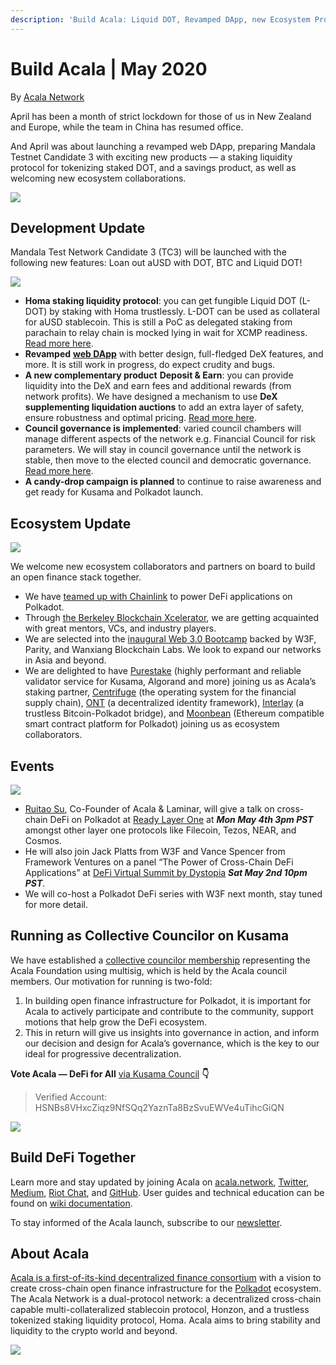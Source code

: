 ```yaml
---
description: 'Build Acala: Liquid DOT, Revamped DApp, new Ecosystem Projects | May 2020'
---
```


# Build Acala | May 2020

By [Acala Network](https://medium.com/u/43f74518f3f4?source=post\_page-----1dada8d2f239----------------------)

April has been a month of strict lockdown for those of us in New Zealand and Europe, while the team in China has resumed office.

And April was about launching a revamped web DApp, preparing Mandala Testnet Candidate 3 with exciting new products — a staking liquidity protocol for tokenizing staked DOT, and a savings product, as well as welcoming new ecosystem collaborations.

![](<../../../.gitbook/assets/1\_rzibl9lr7tvbtapxx1pjrg (1).jpeg>)

## Development Update <a href="#c66e" id="c66e"></a>

Mandala Test Network Candidate 3 (TC3) will be launched with the following new features: Loan out aUSD with DOT, BTC and Liquid DOT!

![](../../../.gitbook/assets/1\_52thsnwfg2sye\_kxu1oqkw.png)

* **Homa staking liquidity protocol**: you can get fungible Liquid DOT (L-DOT) by staking with Homa trustlessly. L-DOT can be used as collateral for aUSD stablecoin. This is still a PoC as delegated staking from parachain to relay chain is mocked lying in wait for XCMP readiness. [Read more here](https://wiki.acala.network/learn/basics/homa-liquid-dot).
* **Revamped** [**web DApp**](https://apps.acala.network) with better design, full-fledged DeX features, and more. It is still work in progress, do expect crudity and bugs.
* **A new complementary product** **Deposit & Earn**: you can provide liquidity into the DeX and earn fees and additional rewards (from network profits). We have designed a mechanism to use **DeX supplementing liquidation auctions** to add an extra layer of safety, ensure robustness and optimal pricing. [Read more here](https://wiki.acala.network/learn/basics/deposit-and-earn).
* **Council governance is implemented**: varied council chambers will manage different aspects of the network e.g. Financial Council for risk parameters. We will stay in council governance until the network is stable, then move to the elected council and democratic governance. [Read more here](https://wiki.acala.network/learn/basics/governance-overview).
* **A candy-drop campaign is planned** to continue to raise awareness and get ready for Kusama and Polkadot launch.

## Ecosystem Update <a href="#31ff" id="31ff"></a>

![](../../../.gitbook/assets/1\_ndkka\_ka0xm\_dyirv2hjyw.jpeg)

We welcome new ecosystem collaborators and partners on board to build an open finance stack together.

* We have [teamed up with Chainlink](https://medium.com/acalanetwork/acala-and-chainlink-collaborate-to-power-defi-on-polkadot-f11b3a74745d?source=collection\_detail----3baa2585c541-----0-----------------------) to power DeFi applications on Polkadot.
* Through [the Berkeley Blockchain Xcelerator](https://mailchi.mp/aa0cc319dd67/berkeley-blockchain-xcelerator-april-newsletter-ab541ka41b-1405905?e=905bc548d9), we are getting acquainted with great mentors, VCs, and industry players.
* We are selected into the [inaugural Web 3.0 Bootcamp](https://bootcamp.web3.foundation/web3-foundation-and-wanxiang-blockchain-labs-announce-fifteen-teams-for-the-first-web-3-0-bootcamp) backed by W3F, Parity, and Wanxiang Blockchain Labs. We look to expand our networks in Asia and beyond.
* We are delighted to have [Purestake](https://hs-7522932.t.hubspotfree.net/e2t/c/\*W5jgPpg210Z7kW5kJV9Q6Cj5fd0/\*VDq5Ns2\_yFHNW8K7zrp3fFK1m0/5/f18dQhb0S83f8YXMz-N7rHT1THyjJqVS9TqF2B8g46N3hHhdmXL0jYVnQ9Qq8--HBkW8Zv7F330TNSCW6yRM3C8Wm1whW2MznrN567bYVW5lKvt\_5420y5MJVPYMVVW1HW32p-C34cMfVrW3Kqlz72KFZxKW3Z77Sf5rkYxhVMMQxX80gSRfW97rB1b8yxLlyN3NNR02W7cwnW4qPrSy3LX-PXW6Pcp084wKB-LVgvlbC3Mb5pNN5CzLdF84czHW3My3dT2F0fF5N1q7K\_b\_kK5qW2vmp6494wCzwW5qL7GC61LR6gW5q9V5n4X4DZgW1rMcNG4qYbyGV8WHw87wTY8FW4RmT-h2Wc3KhVcZLWR86l1YTW8fcxNH5lKZhzW8mnpxs6YmT26N8VrmJv215\_BW1J7MW57C7FLjW6SS9898HJMYLW1sS3z0908Nw0W1BXPLD5S3vgLW2CJVBG4Q-5SVN4Hzl\_B6LQhM111) (highly performant and reliable validator service for Kusama, Algorand and more) joining us as Acala’s staking partner, [Centrifuge](https://hs-7522932.t.hubspotfree.net/e2t/c/\*W5jgPpg210Z7kW5kJV9Q6Cj5fd0/\*N3hVL6Z\_wkB1VKgzTn6Vn0K50/5/f18dQhb0S83c8YXMd0N7rHT1THyjJqVS9TqF2B8g46N3hHhc9XL0jYVnQ9Qq8-y9tXW2L3Zcy2LFnNBW1TxT572MznrNW567bYV5lKvt\_N5420y5JVPYMVVVW1H32p-C3W4cMfVr3Kqlz7N2K\_SY-bnKWxW6dZ27b67h1zcMQC5z2PC2cVW8yVfmt2C29M-N3JBKLhc2\_J4W39SLY95FV-kSW4TBQZX3c5b5MW4qQ3GG3g29yYVVymV43\_-3tTW1GmXYK5b30FvW1PfJ7b1Sd4\_LVyZpZN8Y1tWmW4gM\_Ly2PjgRmW7t3-m41SdwFMW4kJYjn7ZjRCNVrBzJf4Ty8-KMrPpMvrJh2DW4ky46S69LPZ7VxH\_Nh25xmtrW69M5RS2yR0X6W31GHfx11K61VW6Pqb4X7-d2b\_Vb20VT9fzC1pW5mpXfT1mH60pN8Wn5Tq4ZDMLM2LMBk1cMjtf3Zm8C803) (the operating system for the financial supply chain), [ONT](https://hs-7522932.t.hubspotfree.net/e2t/c/\*W5jgPpg210Z7kW5kJV9Q6Cj5fd0/\*W70WC2q28Q36tW7kVgm92JWVQY0/5/f18dQhb0S8308XJ9fqN7rHT1THyjJqVS9TqF2B8g46N3hHh9pVMsQMVnQ9Qq8\_hp1MW8XRw\_c8HbRxPW8j-gCZ55nSC9W1VJH714c2Rr9W7MPDNB69NG1wW6PqSg93HysRnW6V4mbN6--TQ0W8QKpyr4sj3hVW2BcyM91mGWmCW2yXfVQ6Zf3K1W518PtG8q\_Jt3W2zTWD01dGSj5W7dGGL71K1ZmsW73lMlP5bs\_7sVf7TJQ637XpnN3KlxzXGg0jDVdh1BW1pj7lTW72SWJj6ZszQcW5bqdFt6bL8ZRW26grZQ2zX\_N-W2Tf-rz6SSJNcW4LMpnD96PKxvW73Qsnm1d5pgbW5bMW0N6FpcbpW1cvwW51rB5cXW6FpfhN1tDYBLW2LdjVl3FVc1fW5yRZSF4wrHbBW72kGBV18sdpwW6y5dRG7bxMrkW87DmX93y19vMF3wMXFC7CYrf8\_F-yl03) (a decentralized identity framework), [Interlay](https://hs-7522932.t.hubspotfree.net/e2t/c/\*W5jgPpg210Z7kW5kJV9Q6Cj5fd0/\*W3r2pc83NW2nBW8rkpyF3cDcR30/5/f18dQhb0SmhW8XJ9TCN7rHT1THyjJqVS9TqF2B8g46N3hHhd3VMsQMVnQ9Qq8--HBkW8ZQ3rd30TSgvW1CLypN8ZvGN0W6yR8-3549MBNW2MTPSp8W2c9WW32CQ2l8jxMNSW1Vx3W43CPQ\_BN5D8zFFjPrjWW5VGrD83kFGzHMzV2fGYSX-5W7m\_B1R5c8d-SW3788qX8p0Y4gW1JjDtV41NrpnW5DyYVR3zLJ05W7mk5nX9jGlzPW62fyTD2zWLF6W1m0FF26bF9-tW7xBYvt51TNTtW87yJRF24CkXRN1xmT49cFhrMW2JS43n15-FNQW62jNhQ8yh5xYW3Sq9ws1JMVfXW49kJcm9hXV3rW74rvvp4M1133W4H\_8kC2Mql\_VW5\_TYmr1Q6B1\_W2-9WgN602VRnW3ly5h-5PkNt1W7j1k158\_LJPZW3ySRcq74T2y9W64vTNH8Zvht2W8z\_xxT7z3Hd0W7D7Hxj1Dy\_KCW7\_36FQ1-yXGF0) (a trustless Bitcoin-Polkadot bridge), and [Moonbean](https://hs-7522932.t.hubspotfree.net/e2t/c/\*W5jgPpg210Z7kW5kJV9Q6Cj5fd0/\*W2cZMJ011gFz\_W2S4VfF10c46N0/5/f18dQhb0S8358XJ8hgN7rHT1THyjJqVS9TqF2B8g46N3hHhdmVMsQMVnQ9Qq8-j6lhW8WBGS14dQbslW2Nys0G6y5CL9W2MTPSp8W2c9WW32CQ2l8jxMNSW1Vx3W43CPQ\_BN5D8zFFjPrmgN6W3RDgHd1f6MzV2fGYSX-5W7m\_B1R5c8d-SW3788qX8p0Y4gW1JjDtV41NrpnW5DyYVR3zLJ05W7mk5nX9jGlzPW62fyTD2zWLF6W1m0FF26bF9-tW7xBYvt51TNTtW87yJRF24CkXRN1xmT49cFhrMW2JS43n15-FNQW62jNhQ8yh5xYW3Sq9ws1JMVfXW49kJcm86N-s4W3CVWzH8csLSqW10360J5KY-KgW5mVpfT5K-LBFN8Xyxb1NskCzW8TbH5T29FjlSN6C4dX-rpbHyVR0TyL1PybxbW6l0Nwh389mr\_W4kXRHl4Pxhj5W3DlwBb6\_2L30f1xVmDq04) (Ethereum compatible smart contract platform for Polkadot) joining us as ecosystem collaborators.

## Events <a href="#e485" id="e485"></a>

![](../../../.gitbook/assets/1\_dxvztbbjytemw4qix4g22w.png)

* [Ruitao Su](https://medium.com/u/16c79136e2c8?source=post\_page-----1dada8d2f239----------------------), Co-Founder of Acala & Laminar, will give a talk on cross-chain DeFi on Polkadot at [Ready Layer One](https://hs-7522932.t.hubspotfree.net/e2t/c/\*W5jgPpg210Z7kW5kJV9Q6Cj5fd0/\*N16Qtgp-rw9yW2PZ6gn2734Hg0/5/f18dQhb0S8318XJ9qWN7rHT1THyjJqVS9TqF2B8g46N3hHh9\_VMsQMVnQ9Qq8-tSw\_W3250Rl1BvgkKW8Vmvs58HbRxPW8j-gCZ55nSC9W1VJH714c2Rr9W7MPDNB69NG1wW6PqSg98mQMYTW7NM5zG748L3LW3X0g0y6bp1cMVbq5fx4TKc2lW6QxKym2\_hq10W7ZcMZH4MjsD3VN-Nn263PMX8W3zXpJL5slRmrN87wLynRw9KXVcW2MX3TsngfW6ZH3H\_61JBJnV217mw2zq6YPW8rh\_X35wr89QW4VwR174VLgJ3W5vq34\_3g7YfWW7fgKPf1bBvW3W403w0f6YRPV1W53NYtc4PLwTVW7pGBJq1xh\_ZKW7PxbcB1P\_7jwW1M7g\_g6\_989lW2nRzM35700\_\_W21Jh-l3ntDdrW5\_5hcZ6X8rtQW3g\_5Qd5\_70J1W3YSbp332wFFHw1NsfDKk6vf136wc302) at _**Mon May 4th 3pm PST**_ amongst other layer one protocols like Filecoin, Tezos, NEAR, and Cosmos.
* He will also join Jack Platts from W3F and Vance Spencer from Framework Ventures on a panel “The Power of Cross-Chain DeFi Applications” at [DeFi Virtual Summit by Dystopia](https://hs-7522932.t.hubspotfree.net/e2t/c/\*W5jgPpg210Z7kW5kJV9Q6Cj5fd0/\*N4t8J4HKpDVpW2zhxZy5R4Pqt0/5/f18dQhb0Smj38XJ8yvN7rHT1THyjJqVS9TqF2B8g46N3hHhdGXL0jYVnQ9Qq8-2y0hW1Sz80l55pfnrW54GzCm549v-lW54SyRr1RQqhMW5p683j8Wm1whW2MznrN567bYVW5lKvt\_5420y5MJVPYMVVW1HW32p-C34cMfVrW3Kqlz72KFZxKW3Z79f55rkYxhVMMQxX80gSRfW97rB1b8yxLlyN3NNR02W7cwnW4qPrSy3LX-PXW6Pcp084wKB-LVgvlbC3Mb5pNN5CzLdF84czHW3My3dT2F0fF5N1q7K\_b\_kK5qW2vmp6494wCzwW5qL7GC61LR6gW5q9V5n4X4DZgW1rMcNG4qYbyGV8WHw87wTY8FW568dX12Wc3KhVcZLWR86l1YTW8fcxNH5lKZhzW3HyjvC8T6tpMN8WxWYtWDM01W798BF44wBdQpW769mGj1TK5ldW7Flgrs5xd2DXW1Nhjrd6RNLDlN2dpqD7cTSRKVcSn6G2h8vLV102) _**Sat May 2nd 10pm PST**_.
* We will co-host a Polkadot DeFi series with W3F next month, stay tuned for more detail.

## Running as Collective Councilor on Kusama <a href="#ec8e" id="ec8e"></a>

We have established a [collective councilor membership](https://kusama.polkassembly.io/post/59) representing the Acala Foundation using multisig, which is held by the Acala council members. Our motivation for running is two-fold:

1. In building open finance infrastructure for Polkadot, it is important for Acala to actively participate and contribute to the community, support motions that help grow the DeFi ecosystem.
2. This in return will give us insights into governance in action, and inform our decision and design for Acala’s governance, which is the key to our ideal for progressive decentralization.

**Vote Acala — DeFi for All** [via Kusama Council](https://polkadot.js.org/apps/#/council) **👇**

> Verified Account: HSNBs8VHxcZiqz9NfSQq2YaznTa8BzSvuEWVe4uTihcGiQN

![](../../../.gitbook/assets/1\_wxb\_-s0jacexv7jzoah4zq.jpeg)

## Build DeFi Together <a href="#01af" id="01af"></a>

Learn more and stay updated by joining Acala on [acala.network](https://acala.network), [Twitter](https://twitter.com/AcalaNetwork), [Medium](https://medium.com/acalanetwork), [Riot Chat](https://riot.im/app/#/room/#acala:matrix.org), and [GitHub](https://github.com/AcalaNetwork/Acala). User guides and technical education can be found on [wiki documentation](https://wiki.acala.network).

To stay informed of the Acala launch, subscribe to our [newsletter](https://share.hsforms.com/1X9RxkXk-R62I0VNbATaDXw4h8qc).

## About Acala <a href="#3598" id="3598"></a>

[Acala is a first-of-its-kind decentralized finance consortium](https://medium.com/acalanetwork/acala-powering-cross-blockchain-open-finance-applications-on-polkadot-abb6075a6edf) with a vision to create cross-chain open finance infrastructure for the [Polkadot](https://polkadot.network) ecosystem. The Acala Network is a dual-protocol network: a decentralized cross-chain capable multi-collateralized stablecoin protocol, Honzon, and a trustless tokenized staking liquidity protocol, Homa. Acala aims to bring stability and liquidity to the crypto world and beyond.&#x20;

![](../../../.gitbook/assets/0\_bbj4ffri9g4pvjin.jpeg)
